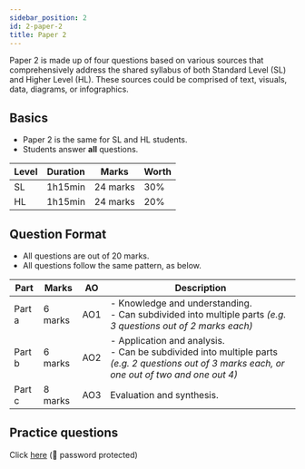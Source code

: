 ```yaml
---
sidebar_position: 2
id: 2-paper-2
title: Paper 2
---
```


Paper 2 is made up of four questions based on various sources that comprehensively address the shared syllabus of both Standard Level (SL) and Higher Level (HL). These sources could be comprised of text, visuals, data, diagrams, or infographics.

## Basics

- Paper 2 is the same for SL and HL students.
- Students answer **all** questions.

|Level| Duration | Marks | Worth | 
|------|-------|----|---|
| SL | 1h15min| 24 marks | 30%|
| HL | 1h15min| 24 marks | 20%|


## Question Format

- All questions are out of 20 marks.
- All questions follow the same pattern, as below.

| Part | Marks | AO | Description |
|------|-------|----|-------------|
| Part a | 6 marks | AO1 | - Knowledge and understanding.<br/>- Can subdivided into multiple parts *(e.g. 3 questions out of 2 marks each)* |
| Part b | 6 marks | AO2 | - Application and analysis.<br/>- Can be subdivided into multiple parts *(e.g. 2 questions out of 3 marks each, or one out of two and one out 4)* |
| Part c | 8 marks | AO3 | Evaluation and synthesis. |


## Practice questions
Click [here](/docs/exams/4-practice-questions) (🔐 password protected)
